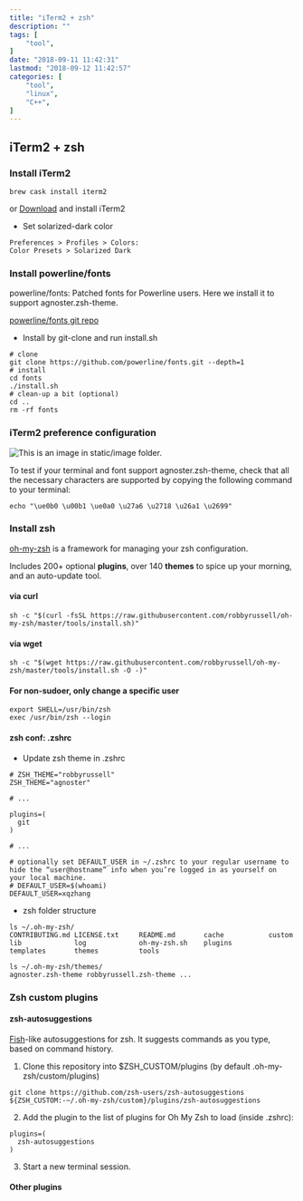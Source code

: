 ```yaml
---
title: "iTerm2 + zsh"
description: ""
tags: [
    "tool",
]
date: "2018-09-11 11:42:31"
lastmod: "2018-09-12 11:42:57"
categories: [
	"tool",
    "linux",
    "C++",
]
---
```


## iTerm2 + zsh

### Install iTerm2

```shell
brew cask install iterm2
```
or [Download](http://www.iterm2.com/downloads.html) and install iTerm2

* Set solarized-dark color

```shell
Preferences > Profiles > Colors:
Color Presets > Solarized Dark
```

### Install powerline/fonts

powerline/fonts: Patched fonts for Powerline users. Here we install it to support agnoster.zsh-theme.

[powerline/fonts git repo](https://github.com/powerline/fonts)

* Install by git-clone and run install.sh

```shell
# clone
git clone https://github.com/powerline/fonts.git --depth=1
# install
cd fonts
./install.sh
# clean-up a bit (optional)
cd ..
rm -rf fonts
```

### iTerm2 preference configuration

![This is an image in `static/image` folder.](/image/iterm2_preferences.png)

To test if your terminal and font support agnoster.zsh-theme, check that all the necessary characters are supported by copying the following command to your terminal: 
```shell
echo "\ue0b0 \u00b1 \ue0a0 \u27a6 \u2718 \u26a1 \u2699"
```
### Install zsh

[oh-my-zsh](https://github.com/robbyrussell/oh-my-zsh) is a framework for managing your zsh configuration.

Includes 200+ optional __plugins__, over 140 __themes__ to spice up your morning, and an auto-update tool.

#### via curl
```shell
sh -c "$(curl -fsSL https://raw.githubusercontent.com/robbyrussell/oh-my-zsh/master/tools/install.sh)"
```

#### via wget
```shell
sh -c "$(wget https://raw.githubusercontent.com/robbyrussell/oh-my-zsh/master/tools/install.sh -O -)"
```

#### For non-sudoer, only change a specific user
```shell
export SHELL=/usr/bin/zsh
exec /usr/bin/zsh --login
```

#### zsh conf: .zshrc

* Update zsh theme in .zshrc

```shell
# ZSH_THEME="robbyrussell"
ZSH_THEME="agnoster"

# ...

plugins=(
  git
)

# ...

# optionally set DEFAULT_USER in ~/.zshrc to your regular username to hide the “user@hostname” info when you’re logged in as yourself on your local machine.
# DEFAULT_USER=$(whoami)
DEFAULT_USER=xqzhang
```

* zsh folder structure

```shell
ls ~/.oh-my-zsh/
CONTRIBUTING.md LICENSE.txt     README.md       cache           custom          lib             log             oh-my-zsh.sh    plugins         templates       themes          tools

ls ~/.oh-my-zsh/themes/
agnoster.zsh-theme robbyrussell.zsh-theme ...
```

### Zsh custom plugins

#### zsh-autosuggestions

[Fish](http://fishshell.com/)-like autosuggestions for zsh. It suggests commands as you type, based on command history.


1. Clone this repository into $ZSH_CUSTOM/plugins (by default .oh-my-zsh/custom/plugins)

```shell
git clone https://github.com/zsh-users/zsh-autosuggestions ${ZSH_CUSTOM:-~/.oh-my-zsh/custom}/plugins/zsh-autosuggestions
```

2. Add the plugin to the list of plugins for Oh My Zsh to load (inside .zshrc):

```shell
plugins=(
  zsh-autosuggestions
)
```

3. Start a new terminal session.


#### Other plugins


